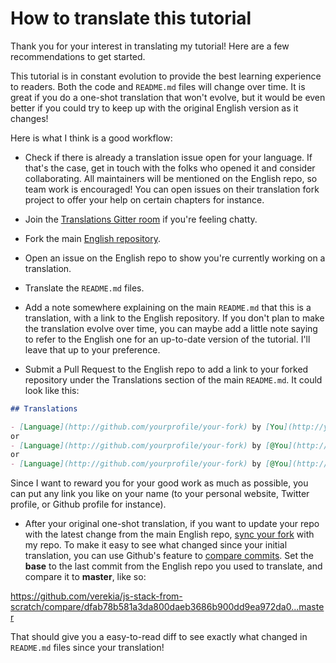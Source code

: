 # How to translate this tutorial

Thank you for your interest in translating my tutorial! Here are a few recommendations to get started.

This tutorial is in constant evolution to provide the best learning experience to readers. Both the code and `README.md` files will change over time. It is great if you do a one-shot translation that won't evolve, but it would be even better if you could try to keep up with the original English version as it changes!

Here is what I think is a good workflow:

- Check if there is already a translation issue open for your language. If that's the case, get in touch with the folks who opened it and consider collaborating. All maintainers will be mentioned on the English repo, so team work is encouraged! You can open issues on their translation fork project to offer your help on certain chapters for instance.

- Join the [Translations Gitter room](https://gitter.im/js-stack-from-scratch/Translations) if you're feeling chatty.

- Fork the main [English repository](https://github.com/verekia/js-stack-from-scratch).

- Open an issue on the English repo to show you're currently working on a translation.

- Translate the `README.md` files.

- Add a note somewhere explaining on the main `README.md` that this is a translation, with a link to the English repository. If you don't plan to make the translation evolve over time, you can maybe add a little note saying to refer to the English one for an up-to-date version of the tutorial. I'll leave that up to your preference.

- Submit a Pull Request to the English repo to add a link to your forked repository under the Translations section of the main `README.md`. It could look like this:

```md
## Translations

- [Language](http://github.com/yourprofile/your-fork) by [You](http://yourwebsite.com)
or
- [Language](http://github.com/yourprofile/your-fork) by [@You](http://twitter.com/yourprofile)
or
- [Language](http://github.com/yourprofile/your-fork) by [@You](http://github.com/yourprofile)
```

Since I want to reward you for your good work as much as possible, you can put any link you like on your name (to your personal website, Twitter profile, or Github profile for instance).

- After your original one-shot translation, if you want to update your repo with the latest change from the main English repo, [sync your fork](https://help.github.com/articles/syncing-a-fork/) with my repo. To make it easy to see what changed since your initial translation, you can use Github's feature to [compare commits](https://help.github.com/articles/comparing-commits-across-time/#comparing-commits). Set the **base** to the last commit from the English repo you used to translate, and compare it to **master**, like so:

<!-- markdownlint-disable MD034 -->
https://github.com/verekia/js-stack-from-scratch/compare/dfab78b581a3da800daeb3686b900dd9ea972da0...master
<!-- markdownlint-enable MD034 -->

That should give you a easy-to-read diff to see exactly what changed in `README.md` files since your translation!
